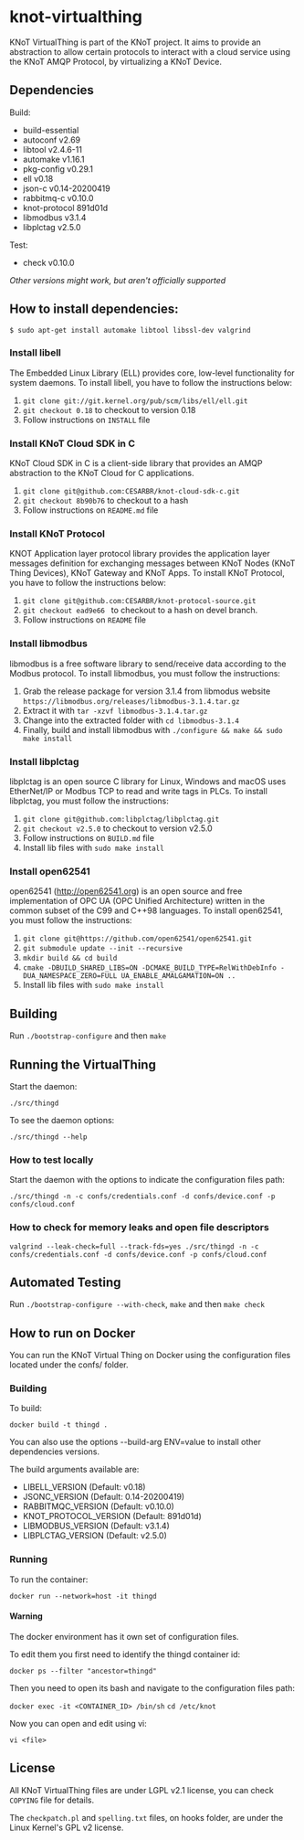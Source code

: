 # knot-virtualthing

KNoT VirtualThing is part of the KNoT project.
It aims to provide an abstraction to allow certain protocols to interact with a
cloud service using the KNoT AMQP Protocol, by virtualizing a KNoT Device.


## Dependencies
Build:
- build-essential
- autoconf v2.69
- libtool v2.4.6-11
- automake v1.16.1
- pkg-config v0.29.1
- ell v0.18
- json-c v0.14-20200419
- rabbitmq-c v0.10.0
- knot-protocol 891d01d
- libmodbus v3.1.4
- libplctag v2.5.0

Test:
- check v0.10.0

*Other versions might work, but aren't officially supported*


## How to install dependencies:

`$ sudo apt-get install automake libtool libssl-dev valgrind`

### Install libell

The Embedded Linux Library (ELL) provides core, low-level functionality for
system daemons.
To install libell, you have to follow the instructions below:

1. `git clone git://git.kernel.org/pub/scm/libs/ell/ell.git`
2. `git checkout 0.18` to checkout to version 0.18
3. Follow instructions on `INSTALL` file

### Install KNoT Cloud SDK in C

KNoT Cloud SDK in C is a client-side library that provides an AMQP
abstraction to the KNoT Cloud for C applications.

1. `git clone git@github.com:CESARBR/knot-cloud-sdk-c.git`
2. `git checkout 8b90b76` to checkout to a hash
3. Follow instructions on `README.md` file

### Install KNoT Protocol

KNOT Application layer protocol library provides the application layer messages
definition for exchanging messages between KNoT Nodes (KNoT Thing Devices),
KNoT Gateway and KNoT Apps.
To install KNoT Protocol, you have to follow the instructions below:

1. `git clone git@github.com:CESARBR/knot-protocol-source.git`
2. `git checkout ead9e66 ` to checkout to a hash on devel branch.
3. Follow instructions on `README` file

### Install libmodbus
libmodbus is a free software library to send/receive data according to the
Modbus protocol. To install libmodbus, you must follow the instructions:

1. Grab the release package for version 3.1.4 from libmodus website
	`https://libmodbus.org/releases/libmodbus-3.1.4.tar.gz`
2. Extract it with `tar -xzvf libmodbus-3.1.4.tar.gz`
3. Change into the extracted folder with `cd libmodbus-3.1.4`
4. Finally, build and install libmodbus with
	`./configure && make && sudo make install`

### Install libplctag
libplctag is an open source C library for Linux, Windows and macOS uses
EtherNet/IP or Modbus TCP to read and write tags in PLCs.
To install libplctag, you must follow the instructions:
1. `git clone git@github.com:libplctag/libplctag.git`
2. `git checkout v2.5.0` to checkout to version v2.5.0
3. Follow instructions on `BUILD.md` file
4. Install lib files with `sudo make install`

### Install open62541
open62541 (http://open62541.org) is an open source and free implementation of OPC UA (OPC Unified Architecture) written in the common subset of the C99 and C++98 languages.
To install open62541, you must follow the instructions:
1. `git clone git@https://github.com/open62541/open62541.git`
2. `git submodule update --init --recursive`
3. `mkdir build && cd build`
3. `cmake -DBUILD_SHARED_LIBS=ON -DCMAKE_BUILD_TYPE=RelWithDebInfo -DUA_NAMESPACE_ZERO=FULL UA_ENABLE_AMALGAMATION=ON ..`
4. Install lib files with `sudo make install`

## Building

Run `./bootstrap-configure` and then `make`


## Running the VirtualThing

Start the daemon:

`./src/thingd`

To see the daemon options:

`./src/thingd --help`

### How to test locally

Start the daemon with the options to indicate the configuration files path:

`./src/thingd -n -c confs/credentials.conf -d confs/device.conf -p confs/cloud.conf`

### How to check for memory leaks and open file descriptors

`valgrind --leak-check=full --track-fds=yes ./src/thingd -n -c `
`confs/credentials.conf -d confs/device.conf -p confs/cloud.conf`


## Automated Testing
Run `./bootstrap-configure --with-check`, `make` and then `make check`


## How to run on Docker

You can run the KNoT Virtual Thing on Docker using the configuration files
located under the confs/ folder.

### Building

To build:

`docker build -t thingd .`

You can also use the options --build-arg ENV=value to install other dependencies
versions.

The build arguments available are:

- LIBELL_VERSION (Default: v0.18)
- JSONC_VERSION (Default: 0.14-20200419)
- RABBITMQC_VERSION (Default: v0.10.0)
- KNOT_PROTOCOL_VERSION (Default: 891d01d)
- LIBMODBUS_VERSION (Default: v3.1.4)
- LIBPLCTAG_VERSION (Default: v2.5.0)

### Running

To run the container:

`docker run --network=host -it thingd`

#### Warning

The docker environment has it own set of configuration files.

To edit them you first need to identify the thingd container id:

`docker ps --filter "ancestor=thingd"`

Then you need to open its bash and navigate to the configuration
files path:

`docker exec -it <CONTAINER_ID> /bin/sh`
`cd /etc/knot`

Now you can open and edit using vi:

`vi <file>`

## License

All KNoT VirtualThing files are under LGPL v2.1 license, you can check `COPYING`
file for details.

The `checkpatch.pl` and `spelling.txt` files, on hooks folder, are under the
Linux Kernel's GPL v2 license.
